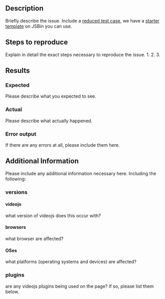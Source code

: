 ## Description
Briefly describe the issue.
Include a [reduced test case](https://css-tricks.com/reduced-test-cases/), we have a [starter template](http://jsbin.com/axedog/edit?html,output) on JSBin you can use.

## Steps to reproduce
Explain in detail the exact steps necessary to reproduce the issue.
1.
2.
3.

## Results
### Expected
Please describe what you expected to see.

### Actual
Please describe what actually happened.

### Error output
If there are any errors at all, please include them here.

## Additional Information
Please include any additional information necessary here. Including the following:
### versions
#### videojs
what version of videojs does this occur with?
#### browsers
what browser are affected?
#### OSes
what platforms (operating systems and devices) are affected?
### plugins
are any videojs plugins being used on the page? If so, please list them below.
